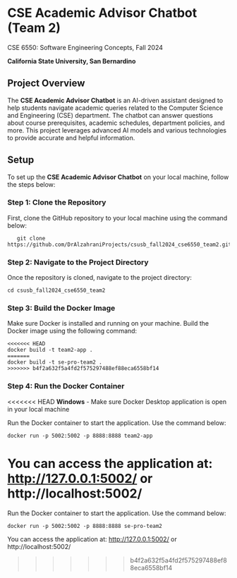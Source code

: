 # CSE Academic Advisor Chatbot (Team 2)
CSE 6550: Software Engineering Concepts, Fall 2024

**California State University, San Bernardino**

## Project Overview

The **CSE Academic Advisor Chatbot** is an AI-driven assistant designed to help students navigate academic queries related to the Computer Science and Engineering (CSE) department. The chatbot can answer questions about course prerequisites, academic schedules, department policies, and more. This project leverages advanced AI models and various technologies to provide accurate and helpful information.


## Setup

To set up the **CSE Academic Advisor Chatbot** on your local machine, follow the steps below:

### Step 1: Clone the Repository

First, clone the GitHub repository to your local machine using the command below:

```
   git clone https://github.com/DrAlzahraniProjects/csusb_fall2024_cse6550_team2.git
```

### Step 2: Navigate to the Project Directory

Once the repository is cloned, navigate to the project directory:

```
cd csusb_fall2024_cse6550_team2
```

### Step 3: Build the Docker Image

Make sure Docker is installed and running on your machine. Build the Docker image using the following command:

```
<<<<<<< HEAD
docker build -t team2-app .
=======
docker build -t se-pro-team2 .
>>>>>>> b4f2a632f5a4fd2f575297488ef88eca6558bf14
```

### Step 4: Run the Docker Container

<<<<<<< HEAD
**Windows** - Make sure Docker Desktop application is open in your local machine

Run the Docker container to start the application. Use the command below:

```
docker run -p 5002:5002 -p 8888:8888 team2-app
```

You can access the application at:
http://127.0.0.1:5002/ or http://localhost:5002/
=======
Run the Docker container to start the application. Use the command below:

```
docker run -p 5002:5002 -p 8888:8888 se-pro-team2
```

You can access the application at:
http://127.0.0.1:5002/ or http://localhost:5002/
>>>>>>> b4f2a632f5a4fd2f575297488ef88eca6558bf14
